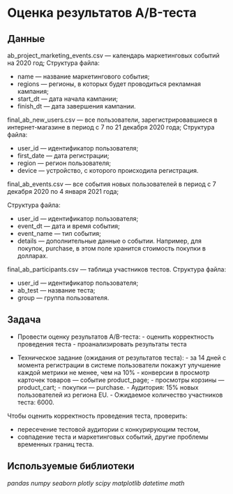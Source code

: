 # Оценка результатов A/B-теста

## Данные

ab_project_marketing_events.csv — календарь маркетинговых событий на 2020 год;
Структура файла:
  
- name — название маркетингового события;
- regions — регионы, в которых будет проводиться рекламная кампания;
- start_dt — дата начала кампании;
- finish_dt — дата завершения кампании.

final_ab_new_users.csv — все пользователи, зарегистрировавшиеся в интернет-магазине в период с 7 по 21 декабря 2020 года;
Структура файла:

- user_id — идентификатор пользователя;
- first_date — дата регистрации;
- region — регион пользователя;
- device — устройство, с которого происходила регистрация.

final_ab_events.csv — все события новых пользователей в период с 7 декабря 2020 по 4 января 2021 года;

Структура файла:
- user_id — идентификатор пользователя;
- event_dt — дата и время события;
- event_name — тип события;
- details — дополнительные данные о событии. Например, для покупок, purchase, в этом поле хранится стоимость покупки в долларах.

final_ab_participants.csv — таблица участников тестов.
Структура файла:
- user_id — идентификатор пользователя;
- ab_test — название теста;
- group — группа пользователя.


## Задача

-  Провести оценку результатов A/B-теста:
        - оценить корректность проведения теста 
        - проанализировать результаты теста 

- Техническое задание (ожидания от результатов теста):
        - за 14 дней с момента регистрации в системе пользователи покажут улучшение каждой метрики не менее, чем на 10%
        - конверсии в просмотр карточек товаров — событие product_page;
        - просмотры корзины — product_cart;
        - покупки — purchase.
        - Аудитория: 15% новых пользователей из региона EU.
        - Ожидаемое количество участников теста: 6000.

Чтобы оценить корректность проведения теста, проверить:

- пересечение тестовой аудитории с конкурирующим тестом,
- совпадение теста и маркетинговых событий, другие проблемы временных границ теста.


## Используемые библиотеки
*pandas* *numpy* *seaborn* *plotly* *scipy* *matplotlib* *datetime* *math*
